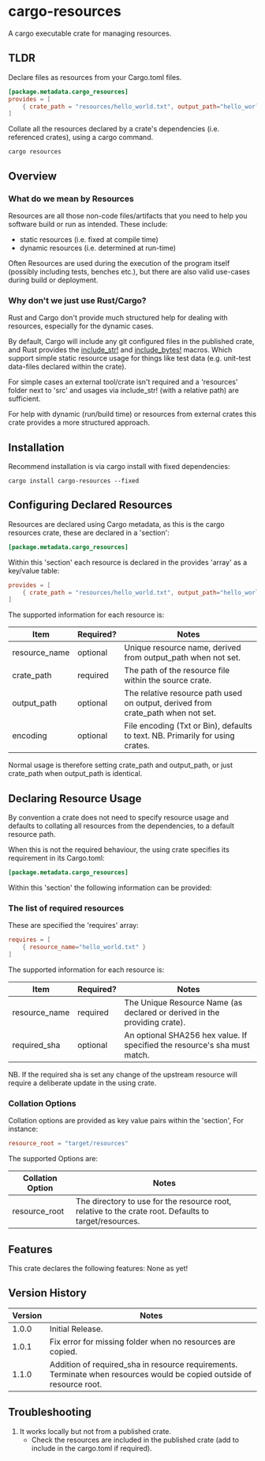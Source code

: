 # cargo-resources
 A cargo executable crate for managing resources.

## TLDR
Declare files as resources from your Cargo.toml files.
```toml
[package.metadata.cargo_resources]
provides = [
    { crate_path = "resources/hello_world.txt", output_path="hello_world.txt" }
]
```
Collate all the resources declared by a crate's dependencies (i.e. referenced crates), using a cargo command.

`
cargo resources
`

## Overview

### What do we mean by Resources
Resources are all those non-code files/artifacts that you need to help you software build or run as intended.
These include:
* static resources (i.e. fixed at compile time)
* dynamic resources (i.e. determined at run-time)

Often Resources are used during the execution of the program itself (possibly including tests, benches etc.), but there are also valid use-cases during build or deployment.

### Why don't we just use Rust/Cargo?
Rust and Cargo don't provide much structured help for dealing with resources, especially for the dynamic cases.

By default, Cargo will include any git configured files in the published crate, and Rust provides the [include_str!](https://doc.rust-lang.org/stable/std/macro.include_str.html) and [include_bytes!](https://doc.rust-lang.org/stable/std/macro.include_bytes.html) macros.
Which support simple static resource usage for things like test data (e.g. unit-test data-files declared within the crate).

For simple cases an external tool/crate isn't required and a 'resources' folder next to 'src' and usages via include_str! (with a relative path) are sufficient.

For help with dynamic (run/build time) or resources from external crates this crate provides a more structured approach.

## Installation
Recommend installation is via cargo install with fixed dependencies:

`
cargo install cargo-resources --fixed
`

## Configuring Declared Resources
Resources are declared using Cargo metadata, as this is the cargo resources crate, these are declared in a 'section':

```toml
[package.metadata.cargo_resources]
```
Within this 'section' each resource is declared in the provides 'array' as a key/value table:

```toml
provides = [
    { crate_path = "resources/hello_world.txt", output_path="hello_world.txt" }
]
```

The supported information for each resource is:

| Item          | Required? | Notes                                                                                       |
|---------------|-----------|---------------------------------------------------------------------------------------------|
| resource_name | optional  | Unique resource name, derived from output_path when not set.                                |
| crate_path    | required  | The path of the resource file within the source crate.                                      |
| output_path   | optional  | The relative resource path used on output, derived from crate_path when not set.            |
| encoding      | optional  | File encoding (Txt or Bin), defaults to text. NB. Primarily for using crates.               |

Normal usage is therefore setting crate_path and output_path, or just crate_path when output_path is identical.

## Declaring Resource Usage
By convention a crate does not need to specify resource usage and defaults to collating all resources from the dependencies, to a default resource path.

When this is not the required behaviour, the using crate specifies its requirement in its Cargo.toml:

```toml
[package.metadata.cargo_resources]
```
Within this 'section' the following information can be provided:

### The list of required resources
These are specified the 'requires' array:

```toml
requires = [
    { resource_name="hello_world.txt" }
]
```

The supported information for each resource is:

| Item          | Required? | Notes                                                                     |
|---------------|-----------|---------------------------------------------------------------------------|
| resource_name | required  | The Unique Resource Name (as declared or derived in the providing crate). |
| required_sha  | optional  | An optional SHA256 hex value. If specified the resource's sha must match. |

NB. If the required sha is set any change of the upstream resource will require a deliberate update in the using crate.

### Collation Options 

Collation options are provided as key value pairs within the 'section', For instance:
```toml
resource_root = "target/resources"
```

The supported Options are:

| Collation Option | Notes                                                                                                 |
|------------------|-------------------------------------------------------------------------------------------------------|
| resource_root    | The directory to use for the resource root, relative to the crate root. Defaults to target/resources. |


## Features
This crate declares the following features:
None as yet!

## Version History

| Version | Notes                                                                                                                      |
|---------|----------------------------------------------------------------------------------------------------------------------------|
| 1.0.0   | Initial Release.                                                                                                           |
| 1.0.1   | Fix error for missing folder when no resources are copied.                                                                 |
| 1.1.0   | Addition of required_sha in resource requirements.<br/> Terminate when resources would be copied outside of resource root. |

## Troubleshooting

1. It works locally but not from a published crate.
   * Check the resources are included in the published crate (add to include in the cargo.toml if required).
